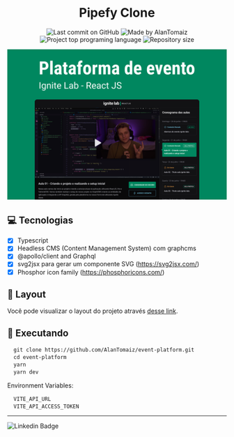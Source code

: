 <h1 align="center" color="#fff" font-size="20px">Pipefy Clone</h1>

<p align="center">
  <img alt="Last commit on GitHub" src="https://img.shields.io/github/last-commit/alantomaiz/event-platform?color=7159c1">
  <img alt="Made by AlanTomaiz" src="https://img.shields.io/badge/made%20by-alantomaiz-%20?color=7159c1">
  <img alt="Project top programing language" src="https://img.shields.io/github/languages/top/alantomaiz/event-platform?color=7159c1">
  <img alt="Repository size" src="https://img.shields.io/github/repo-size/alantomaiz/event-platform?color=7159c1">
</p>

![App Screenshot](.github/cover.png)

## 💻 Tecnologias

- [x] Typescript
- [x] Headless CMS (Content Management System) com graphcms
- [x] @apollo/client and Graphql
- [x] svg2jsx para gerar um componente SVG (https://svg2jsx.com/)
- [x] Phosphor icon family (https://phosphoricons.com/)

## 🔖 Layout

Você pode visualizar o layout do projeto através [desse link](https://www.figma.com/community/file/1120711251998877938).

## 🚀 Executando

```cl
  git clone https://github.com/AlanTomaiz/event-platform.git
  cd event-platform
  yarn
  yarn dev
```

Environment Variables:

```cl
  VITE_API_URL
  VITE_API_ACCESS_TOKEN
```

---

![Linkedin Badge](https://img.shields.io/badge/-Alanderson%20Tomaiz-6633cc?style=flat-square&logo=Linkedin&logoColor=white&link=https://www.linkedin.com/in/alanderson-tomaiz-897238218/)
